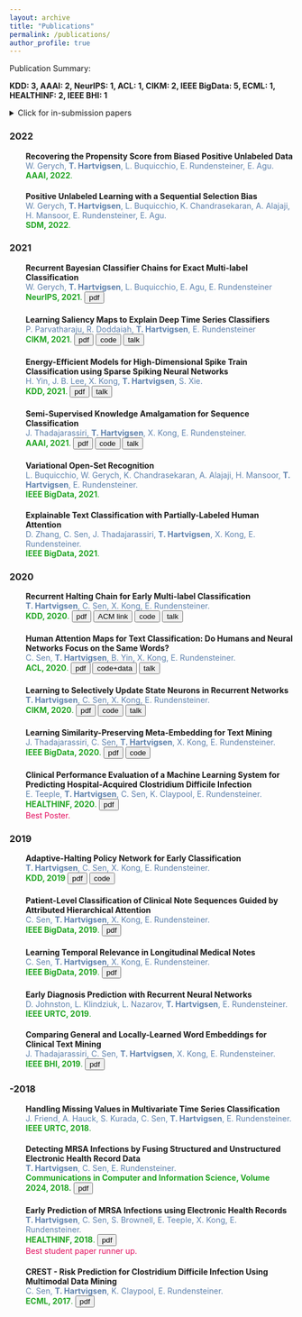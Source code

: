 ```yaml
---
layout: archive
title: "Publications"
permalink: /publications/
author_profile: true
---
```


<!--<li style="margin: 0; padding: 0px 0 0px 5px; list-style: none; background-image: url('../images/paper_icon.png'); background-repeat: no-repeat; background-position: left top; background-size: 20px;">
-->

Publication Summary:

**KDD: 3, AAAI: 2, NeurIPS: 1, ACL: 1, CIKM: 2, IEEE BigData: 5, ECML: 1, HEALTHINF: 2, IEEE BHI: 1**

<details>
  <summary>Click for in-submission papers</summary>
  <ul style="border-radius: 0px; margin: 0px 0;">
    <li style="margin: 0; padding: 0px 0 0px 5px; list-style: none">
      <strong>ToxiGen: Controlling Language Models to Generate Implied and Adversarial Toxicity</strong>
      <div style="color:#5e81ac">
      <b>T. Hartvigsen</b>, S. Gabriel, H. Palangi, M. Sap, D. Ray, E. Kamar.
      </div>
    </li>

    <li style="margin: 0; padding: 20px 0 0px 5px; list-style: none">
      <strong>Learning When to Stop and Classify Ongoing and Irregular Time Series</strong>
      <div style="color:#5e81ac">
      <b>T. Hartvigsen</b>, W. Gerych, J. Thadajarassiri, X. Kong, E. Rundensteiner.
      </div>
    </li>

    <li style="margin: 0; padding: 20px 0 0px 5px; list-style: none">
      <strong>Continuous-Time Attention Networks for Irregularly-Sampled Time Series Classification</strong>
      <div style="color:#5e81ac">
      <b>T. Hartvigsen</b>, J. Thadajarassiri, X. Kong, E. Rundensteiner.
      </div>
    </li>
    
    <li style="margin: 0; padding: 20px 0 0px 5px; list-style: none">
      <strong>Positive Unlabeled Learning with a Sequential Selection Bias</strong>
      <div style="color:#5e81ac">
      W. Gerych, <b>T. Hartvigsen</b>, L. Buquicchio, K. Chandrasekaran, A. Alajaji, H. Mansoor, E. Rundensteiner, E. Agu.
      </div>
    </li>

    <li style="margin: 0; padding: 20px 0 0px 5px; list-style: none">
      <strong>SAIL: Recurrent Classifier Chains with Incomplete Labels</strong>
      <div style="color:#5e81ac">
      W. Gerych, <b>T. Hartvigsen</b>, L. Buquicchio, E. Rundensteiner, E. Agu.
      </div>
    </li>

    <li style="margin: 0; padding: 20px 0 0px 5px; list-style: none">
      <strong>SkipSNN: Efficiently Classifying Sparse and Noisy Spike Trains</strong>
      <div style="color:#5e81ac">
      H. Yin, X. Kong, L. Liu, X. Dai, <b>T. Hartvigsen</b>.
      </div>
    </li>

    <li style="margin: 0; padding: 20px 0 0px 5px; list-style: none">
      <strong>Crowd-MIA: A Crowdsourced Dataset for Multi-grained Weakly Supervised Learning</strong>
      <div style="color:#5e81ac">
      R. Hu, D. Zhang, D. Tao, <b>T. Hartvigsen</b>, H. Feng, E. Rundensteiner.
      </div>
    </li>

    <li style="margin: 0; padding: 20px 0 0px 5px; list-style: none">
      <strong>Multi-State Brain Network Discovery</strong>
      <div style="color:#5e81ac">
      H. Yin, X. Liu, X. Kong, <b>T. Hartvigsen</b>, Y. Li.
      </div>
    </li>

  </ul>
</details>

<h3 itemprop="name">2022</h3>
<ul style="border-radius: 0px; margin: 0px 0;">

  <li style="margin: 0; padding: 0px 0 0px 5px; list-style: none">
  <strong>Recovering the Propensity Score from Biased Positive Unlabeled Data</strong>
  <div style="color:#5e81ac">
   W. Gerych, <b>T. Hartvigsen</b>, L. Buquicchio, E. Rundensteiner, E. Agu.
  </div>
  <div style="color:#21a423">
   <strong>AAAI, 2022</strong>.
  </div>
  </li>

  <li style="margin: 0; padding: 20px 0 0px 5px; list-style: none">
  <strong>Positive Unlabeled Learning with a Sequential Selection Bias</strong>
  <div style="color:#5e81ac">
   W. Gerych, <b>T. Hartvigsen</b>, L. Buquicchio, K. Chandrasekaran, A. Alajaji, H. Mansoor, E. Rundensteiner, E. Agu.
  </div>
  <div style="color:#21a423">
   <strong>SDM, 2022</strong>.
  </div>
  </li>

</ul>

<h3 itemprop="name">2021</h3>
<ul style="border-radius: 0px; margin: 0px 0;">
  <li style="margin: 0; padding: 0px 0 0px 5px; list-style: none">
  <strong>Recurrent Bayesian Classifier Chains for Exact Multi-label Classification</strong>

  <div style="color:#5e81ac">
   W. Gerych, <b>T. Hartvigsen</b>, L. Buquicchio, E. Agu, E. Rundensteiner
  </div>
  <div style="color:#21a423">
   <strong>NeurIPS, 2021</strong>.
   <button onclick="location.href='https://proceedings.neurips.cc/paper/2021/file/859bf1416b8b8761c5d588dee78dc65f-Paper.pdf'" type="button">pdf</button>
  </div>
  </li>

  <li style="margin: 0; padding: 20px 0 0px 5px; list-style: none">
  <strong>Learning Saliency Maps to Explain Deep Time Series Classifiers</strong>
  <div style="color:#5e81ac">
    P. Parvatharaju, R. Doddaiah, <b>T. Hartvigsen</b>, E. Rundensteiner
  </div>

  <div style="color:#21a423">
   <strong>CIKM, 2021</strong>.
   <button onclick="location.href='../papers/cikm21.pdf'" type="button">pdf</button>
   <button onclick="location.href='https://github.com/kingspp/timeseries-explain'" type="button">code</button>
   <button onclick="location.href='https://dl.acm.org/doi/abs/10.1145/3459637.3482446'" type="button">talk</button>
  </div>

  </li>

  <li style="margin: 0; padding: 20px 0 0px 5px; list-style: none">
  <strong>Energy-Efficient Models for High-Dimensional Spike Train Classification using Sparse Spiking Neural Networks</strong>
  <div style="color:#5e81ac">
    H. Yin, J. B. Lee, X. Kong, <b>T. Hartvigsen</b>, S. Xie.
  </div>

  <div style="color:#21a423">
    <strong>KDD, 2021</strong>.
    <button onclick="location.href='../papers/kdd21.pdf'" type="button">pdf</button>
    <button onclick="location.href='https://dl.acm.org/doi/abs/10.1145/344758.3467252'" type="button">talk</button>
  </div>
  </li>

 <li style="margin: 0; padding: 20px 0 0px 5px; list-style: none">
  <strong>Semi-Supervised Knowledge Amalgamation for Sequence Classification</strong>
  <div style="color:#5e81ac">
  J. Thadajarassiri, <strong>T. Hartvigsen</strong>, X. Kong, E. Rundensteiner.
  </div>

  <div style="color:#21a423">
  <strong>AAAI, 2021</strong>.
    <button onclick="location.href='../papers/aaai21.pdf'" type="button">pdf</button>
    <button onclick="location.href='https://github.com/jida-thada/ska'" type="button">code</button>
    <button onclick="location.href='https://slideslive.com/38947947/semisupervised-knowledge-amalgamation-for-sequence-classification?ref=account-79851-latest'" type="code">talk</button>
  </div>

 </li>
 <li style="margin: 0; padding: 20px 0 0px 5px; list-style: none">
   <strong>Variational Open-Set Recognition</strong>
   <div style="color:#5e81ac">
   L. Buquicchio, W. Gerych, K. Chandrasekaran, A. Alajaji, H. Mansoor, <b>T. Hartvigsen</b>, E. Rundensteiner.
   </div>
   <div style="color:#21a423">
   <strong>IEEE BigData, 2021</strong>.
   </div>
 </li>

 <li style="margin: 0; padding: 20px 0 0px 5px; list-style: none">
   <strong>Explainable Text Classification with Partially-Labeled Human Attention</strong>
   <div style="color:#5e81ac">
   D. Zhang, C. Sen,  J. Thadajarassiri, <b>T. Hartvigsen</b>, X. Kong, E. Rundensteiner.
   </div>
   <div style="color:#21a423">
   <strong>IEEE BigData, 2021</strong>.
   </div>
 </li>

</ul>

<h3 itemprop="name">2020</h3>
<ul style="border-radius: 0px; margin: 0px 0;">
 <li style="margin: 0; padding: 0px 0 0px 5px; list-style: none">
  <strong>Recurrent Halting Chain for Early Multi-label Classification</strong>
  <div style="color:#5e81ac">
  <strong>T. Hartvigsen</strong>, C. Sen, X. Kong, E. Rundensteiner.
  </div>

  <div style="color:#21a423">
  <strong>KDD, 2020</strong>.
    <button onclick="location.href='../papers/kdd20.pdf'" type="button">pdf</button>
    <button onclick="location.href='https://dl.acm.org/doi/10.1145/3394486.3403191'" type="button">ACM link</button>
    <button onclick="location.href='https://github.com/Thartvigsen/RecurrentHaltingChain'" type="button">code</button>
    <button onclick="location.href='https://youtu.be/Z1_jFf4DrtI'" type="button">talk</button>
  </div>
 </li>

 <li style="margin: 0; padding: 20px 0 0px 5px; list-style: none">
  <strong>Human Attention Maps for Text Classification: Do Humans and Neural Networks Focus on the Same Words?</strong>
  <div style="color:#5e81ac">
  C. Sen, <strong>T. Hartvigsen</strong>, B. Yin, X. Kong, E. Rundensteiner.
  </div>

  <div style="color:#21a423">
  <strong>ACL, 2020</strong>.
    <button onclick="location.href='../papers/acl20.pdf'" type="button">pdf</button>
    <button onclick="location.href='http://davis.wpi.edu/dsrg/PROJECTS/YELPHAT/index.html'" type="button">code+data</button>
    <button onclick="location.href='http://slideslive.com/38929024'" type="button">talk</button>
  </div>

 </li>

 <li style="margin: 0; padding: 20px 0 0px 5px; list-style: none">
  <strong>Learning to Selectively Update State Neurons in Recurrent Networks</strong>
  <div style="color:#5e81ac">
  <strong>T. Hartvigsen</strong>, C. Sen, X. Kong, E. Rundensteiner.
  </div>

  <div style="color:#21a423">
  <strong>CIKM, 2020</strong>.
    <button onclick="location.href='../papers/cikm20.pdf'" type="button">pdf</button>
    <button onclick="location.href='https://github.com/thartvigsen/sarnn'" type="button">code</button>
    <button onclick="location.href='https://www.youtube.com/watch?v=OFIax-TLvcw'" type="button">talk</button>
  </div>
  
  <div>
  </div>
 </li>

 <li style="margin: 0; padding: 20px 0 0px 5px; list-style: none">
  <strong>Learning Similarity-Preserving Meta-Embedding for Text Mining</strong>
  <div style="color:#5e81ac">
  J. Thadajarassiri, C. Sen, <strong>T. Hartvigsen</strong>, X. Kong, E. Rundensteiner.
  </div>

  <div style="color:#21a423">
  <strong>IEEE BigData, 2020</strong>.
    <button onclick="location.href='../papers/bigdata20.pdf'" type="button">pdf</button>
    <button onclick="location.href='https://github.com/jida-thada/simme'" type="button">code</button>
  </div>

 </li>

 <li style="margin: 0; padding: 20px 0 0px 5px; list-style: none">
  <strong>Clinical Performance Evaluation of a Machine Learning System for Predicting Hospital-Acquired Clostridium Difficile Infection</strong>
  <div style="color:#5e81ac">
  E. Teeple, <strong>T. Hartvigsen</strong>, C. Sen, K. Claypool, E. Rundensteiner.
  </div>

  <div style="color:#21a423">
    <strong>HEALTHINF, 2020</strong>.
    <button onclick="location.href='https://www.scitepress.org/PublicationsDetail.aspx?ID=23u2EM1O4ro%3d&t=1'" type="button">pdf</button>
  </div>
  <div style="color:#E30B5C">
    Best Poster.
  </div>
 </li>
</ul>

<h3 itemprop="name">2019</h3>
<ul style="border-radius: 0px; margin: 0px 0;">
 <li style="margin: 0; padding: 0px 0 0px 5px; list-style: none">
  <strong>Adaptive-Halting Policy Network for Early Classification</strong>
  <div style="color:#5e81ac">
  <strong>T. Hartvigsen</strong>, C. Sen, X. Kong, E. Rundensteiner. 
  </div>

  <div style="color:#21a423">
   <strong>KDD, 2019</strong>
   <button onclick="location.href='../papers/kdd19.pdf'" type="button">pdf</button>
   <button onclick="location.href='https://github.com/Thartvigsen/EARLIEST'" type="button">code</button>
  </div>

  <div>
  </div>
 </li>
 
 <li style="margin: 0; padding: 20px 0 0px 5px; list-style: none">
  <strong>Patient-Level Classification of Clinical Note Sequences Guided by Attributed Hierarchical Attention</strong>
  <div style="color:#5e81ac">
  C. Sen, <strong>T. Hartvigsen</strong>, X. Kong, E. Rundensteiner. 
  </div>

  <div style="color:#21a423">
   <strong>IEEE BigData, 2019</strong>.
   <button onclick="location.href='https://ieeexplore.ieee.org/abstract/document/9006403'" type="button">pdf</button>
  </div>
 </li>
 
 <li style="margin: 0; padding: 20px 0 0px 5px; list-style: none">
  <strong>Learning Temporal Relevance in Longitudinal Medical Notes</strong>
  <div style="color:#5e81ac">
  C. Sen, <strong>T. Hartvigsen</strong>, X. Kong, E. Rundensteiner. 
  </div>

  <div style="color:#21a423">
   <strong>IEEE BigData, 2019</strong>.
   <button onclick="location.href='https://ieeexplore.ieee.org/abstract/document/9006400'" type="button">pdf</button>
  </div>
 </li>
 
 <li style="margin: 0; padding: 20px 0 0px 5px; list-style: none">
  <strong>Early Diagnosis Prediction with Recurrent Neural Networks</strong>
  <div style="color:#5e81ac">
  D. Johnston, L. Klindziuk, L. Nazarov, <b>T. Hartvigsen</b>, E. Rundensteiner.
  </div>

  <div style="color:#21a423">
  <strong>IEEE URTC, 2019</strong>.
  </div>
 </li>
 
 <li style="margin: 0; padding: 20px 0 0px 5px; list-style: none">
  <strong>Comparing General and Locally-Learned Word Embeddings for Clinical Text Mining</strong>
  <div style="color:#5e81ac">
  J. Thadajarassiri, C. Sen, <b>T. Hartvigsen</b>, X. Kong, E. Rundensteiner.
  </div>

  <div style="color:#21a423">
   <strong>IEEE BHI, 2019</strong>.
   <button onclick="location.href='../papers/bhi19.pdf'" type="button">pdf</button>
  </div>
 </li>
</ul>

<h3 itemprop="name">-2018</h3>
<ul style="border-radius: 0px; margin: 0px 0;">
 <li style="margin: 0; padding: 0px 0 0px 5px; list-style: none">
  <strong>Handling Missing Values in Multivariate Time Series Classification</strong>
  <div style="color:#5e81ac">
  J. Friend, A. Hauck, S. Kurada, C. Sen, <b>T. Hartvigsen</b>, E. Rundensteiner.
  </div>

  <div style="color:#21a423">
  <strong>IEEE URTC, 2018</strong>.
  </div>
 </li>
 
 <li style="margin: 0; padding: 20px 0 0px 5px; list-style: none">
  <strong>Detecting MRSA Infections by Fusing Structured and Unstructured Electronic Health Record Data</strong>
  <div style="color:#5e81ac">
  <b>T. Hartvigsen</b>, C. Sen, E. Rundensteiner.
  </div>

  <div style="color:#21a423">
   <strong>Communications in Computer and Information Science, Volume 2024, 2018.</strong>
   <button onclick="location.href='https://link.springer.com/chapter/20.2007/978-3-030-29196-9_21'" type="button">pdf</button>
  </div>
 </li>
 
 <li style="margin: 0; padding: 20px 0 0px 5px; list-style: none">
  <strong>Early Prediction of MRSA Infections using Electronic Health Records</strong>
  <div style="color:#5e81ac">
  <b>T. Hartvigsen</b>, C. Sen, S. Brownell, E. Teeple, X. Kong, E. Rundensteiner.
  </div>

  <div style="color:#21a423">
   <strong>HEALTHINF, 2018</strong>.
   <button onclick="location.href='http://www.scitepress.org/Papers/2018/65996/65996.pdf'" type="button">pdf</button>
  </div>

  <div style="color:#E30B5C">
   Best student paper runner up.
  </div>
 </li>

 <li style="margin: 0; padding: 20px 0 0px 5px; list-style: none">
  <strong>CREST - Risk Prediction for Clostridium Difficile Infection Using Multimodal Data Mining</strong>
  <div style="color:#5e81ac">
  C. Sen, <b>T. Hartvigsen</b>, K. Claypool, E. Rundensteiner.
  </div>

  <div style="color:#21a423">
   <strong>ECML, 2017</strong>.
   <button onclick="location.href='../papers/ecml17.pdf'" type="button">pdf</button>
  </div>
 </li>
</ul>

